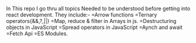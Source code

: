 In This repo I go thru all topics Needed to be understood before getting into react development.
They include:- 
=Arrow functions
=Ternary operators{&&,?,||}
=Map, reduce & filter in Arrays in js.
=Destructuring objects in JavaScript
=Spread operators in JavaScript
=Aynch and await
=Fetch Api
=ES Modules.